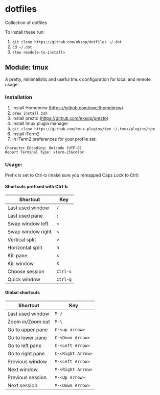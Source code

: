# dotfiles
Collection of dotfiles

To install these run:
1. `git clone https://github.com/eksop/dotfiles ~/.dot`
2. `cd ~/.dot`
3. `stow <module-to-install>`

## Module: tmux
A pretty, minimalistic and useful tmux configuration for local and remote usage. 

### Installation
1. Install Homebrew (https://github.com/mxcl/homebrew)
2. `brew install zsh`
3. Install prezto (https://github.com/eksop/prezto)
4. Install tmux plugin manager
5. `git clone https://github.com/tmux-plugins/tpm ~/.tmux/plugins/tpm`
6. Install iTerm2
7. In iTerm2 preferences for your profile set:
```
Character Encoding: Unicode (UTF-8)
Report Terminal Type: xterm-256color
```

### Usage:
Prefix is set to Ctrl-b (make sure you remapped Caps Lock to Ctrl)

#### Shortcuts prefixed with Ctrl-b
| Shortcut | Key |
|----------|-----|
| Last used window | `/` |
| Last used pane | `;` |
| Swap window left | `<` |
| Swap window right | `<` |
| Vertical split | `v` |
| Horizontal split | `h` |
| Kill pane | `x` |
| Kill window | `X` |
| Choose session | `Ctrl-s` |
| Quick window | `Ctrl-q` |

#### Global shortcuts
| Shortcut | Key |
|----------|-----|
| Last used window | `M-/` |
| Zoom in/Zoom out | `M-\` |
| Go to upper pane | `C-<up arrow>` |
| Go to lower pane | `C-<Down Arrow>` |
| Go to left pane | `C-<Left Arrow>` |
| Go to right pane | `C-<Right Arrow>` |
| Previous window | `M-<Left Arrow>` |
| Next window | `M-<Right Arrow>` |
| Previous session | `M-<Up Arrow>` |
| Next session | `M-<Down Arrow>` |

